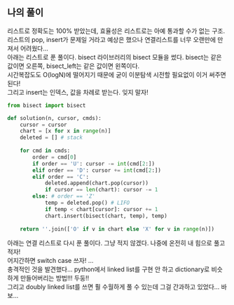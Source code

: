 ## 나의 풀이

리스트로 정확도는 100% 받았는데, 효율성은 리스트로는 아예 통과할 수가 없는 구조.  
리스트의 pop, insert가 문제일 거라고 예상은 했으나 연결리스트를 너무 오랜만에 만져서 어려웠다...  
아래는 리스트로 푼 풀이다. bisect 라이브러리의 bisect 모듈을 썼다. bisect는 같은 값이면 오른쪽, bisect_left는 같은 값이면 왼쪽이다.  
시간복잡도도 O(logN)에 떨어지기 때문에 굳이 이분탐색 시전할 필요없이 이거 써주면 된다!  
그리고 insert는 인덱스, 값을 차례로 받는다. 잊지 말자!  

```python
from bisect import bisect

def solution(n, cursor, cmds):
    cursor = cursor
    chart = [x for x in range(n)]
    deleted = [] # stack
    
    for cmd in cmds:
        order = cmd[0]
        if order == 'U': cursor -= int(cmd[2:])
        elif order == 'D': cursor += int(cmd[2:])
        elif order == 'C':
            deleted.append(chart.pop(cursor))
            if cursor == len(chart): cursor -= 1
        else: # order == 'Z'
            temp = deleted.pop() # LIFO
            if temp < chart[cursor]: cursor += 1
            chart.insert(bisect(chart, temp), temp)
    
    return ''.join(['O' if v in chart else 'X' for v in range(n)])
```

아래는 연결 리스트로 다시 푼 풀이다. 그냥 적지 않겠다. 나중에 온전히 내 힘으로 풀고 적자!  
어지간하면 switch case 쓰자!  ...  
충격적인 것을 발견했다... python에서 linked list를 구현 안 하고 dictionary로 비슷하게 만들어버리는 방법!!! 두둥!!  
그리고 doubly linked list를 쓰면 훨 수월하게 풀 수 있는데 그걸 간과하고 있었다... 바보...  


```python
```
